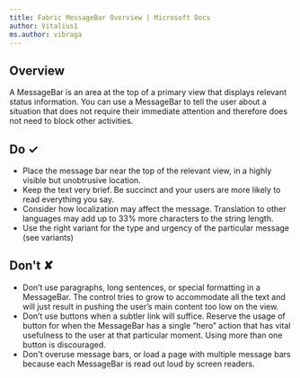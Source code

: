 ```yaml
---
title: Fabric MessageBar Overview | Microsoft Docs
author: Vitalius1
ms.author: vibraga
---
```


## Overview
A MessageBar is an area at the top of a primary view that displays relevant status information. You can use a MessageBar to tell the user about a situation that does not require their immediate attention and therefore does not need to block other activities.


## Do &#10003;
- Place the message bar near the top of the relevant view, in a highly visible but unobtrusive location.
- Keep the text very brief. Be succinct and your users are more likely to read everything you say.
- Consider how localization may affect the message. Translation to other languages may add up to 33% more characters to the string length.
- Use the right variant for the type and urgency of the particular message (see variants)


## Don't &#10008;
- Don’t use paragraphs, long sentences, or special formatting in a MessageBar. The control tries to grow to accommodate all the text and will just result in pushing the user’s main content too low on the view.
- Don’t use buttons when a subtler link will suffice. Reserve the usage of button for when the MessageBar has a single ”hero” action that has vital usefulness to the user at that particular moment. Using more than one button is discouraged.
- Don&#39;t overuse message bars, or load a page with multiple message bars because each MessageBar is read out loud by screen readers.
